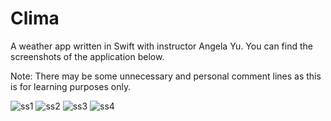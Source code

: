 # Clima

A weather app written in Swift with instructor Angela Yu. You can find the screenshots of the application below.


Note: There may be some unnecessary and personal comment lines as this is for learning purposes only.

![ss1](https://user-images.githubusercontent.com/67782476/189506697-92ff1bbb-64ef-448f-8df6-7271a41f5eec.png)
![ss2](https://user-images.githubusercontent.com/67782476/189506698-2bb5955f-0bcd-40d8-8117-6659de10ea73.png)
![ss3](https://user-images.githubusercontent.com/67782476/189506700-c1b0b172-7f46-4732-8a04-187a3b54b856.png)
![ss4](https://user-images.githubusercontent.com/67782476/189506702-a313d011-e9c9-4958-9e79-8de2a773feee.png)

